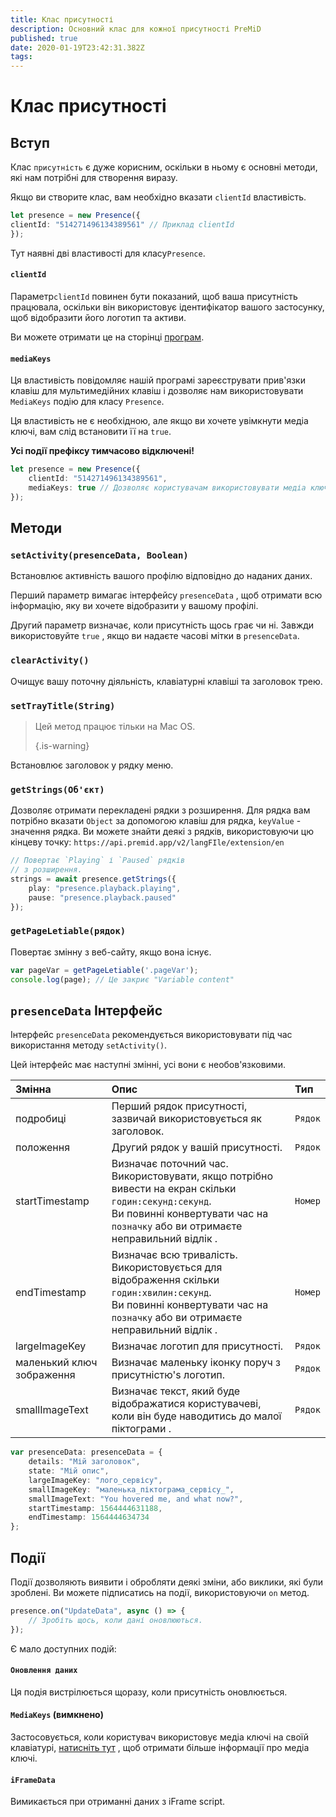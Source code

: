 ```yaml
---
title: Клас присутності
description: Основний клас для кожної присутності PreMiD
published: true
date: 2020-01-19T23:42:31.382Z
tags:
---
```


# Клас присутності

## Вступ

Клас `присутність` є дуже корисним, оскільки в ньому є основні методи, які нам потрібні для створення виразу.

 Якщо ви створите клас, вам необхідно вказати `clientId` властивість.

```typescript
let presence = new Presence({
clientId: "514271496134389561" // Приклад clientId
});
```

Тут наявні дві властивості для класу`Presence`.

#### `clientId`

Параметр`clientId` повинен бути показаний, щоб ваша присутність працювала, оскільки він використовує ідентифікатор вашого застосунку, щоб відобразити його логотип та активи.

Ви можете отримати це на сторінці [програм](https://discordapp.com/developers/applications).

#### `mediaKeys`

Ця властивість повідомляє нашій програмі зареєструвати прив'язки клавіш для мультимедійних клавіш і дозволяє нам використовувати `MediaKeys` подію для класу `Presence`.

Ця властивість не є необхідною, але якщо ви хочете увімкнути медіа ключі, вам слід встановити її на `true`.

**Усі події префіксу тимчасово відключені!**

```typescript
let presence = new Presence({
    clientId: "514271496134389561",
    mediaKeys: true // Дозволяє користувачам використовувати медіа ключі
});
```

## Методи

### `setActivity(presenceData, Boolean)`

Встановлює активність вашого профілю відповідно до наданих даних.

Перший параметр вимагає інтерфейсу `presenceData` , щоб отримати всю інформацію, яку ви хочете відобразити у вашому профілі.

Другий параметр визначає, коли присутність щось грає чи ні. Завжди використовуйте `true` , якщо ви надаєте часові мітки в `presenceData`.

### `clearActivity()`

Очищує вашу поточну діяльність, клавіатурні клавіші та заголовок трею.

### `setTrayTitle(String)`

> Цей метод працює тільки на Mac OS. 
> 
> {.is-warning}

Встановлює заголовок у рядку меню.

### `getStrings(Об'єкт)`

Дозволяє отримати перекладені рядки з розширення. Для рядка вам потрібно вказати `Object` за допомогою клавіш для рядка, `keyValue` - значення рядка. Ви можете знайти деякі з рядків, використовуючи цю кінцеву точку: `https://api.premid.app/v2/langFIle/extension/en`

```typescript
// Повертає `Playing` і `Paused` рядків
// з розширення.
strings = await presence.getStrings({
    play: "presence.playback.playing",
    pause: "presence.playback.paused"
});
```

### `getPageLetiable(рядок)`

Повертає змінну з веб-сайту, якщо вона існує.

```typescript
var pageVar = getPageLetiable('.pageVar');
console.log(page); // Це закриє "Variable content"
```

## `presenceData` Інтерфейс

Інтерфейс `presenceData` рекомендується використовувати під час використання методу `setActivity()`.

Цей інтерфейс має наступні змінні, усі вони є необов'язковими.

<table>
  <thead>
    <tr>
      <th style="text-align:left">Змінна</th>
      <th style="text-align:left">Опис</th>
      <th style="text-align:left">Тип</th>
    </tr>
  </thead>
  <tbody>
    <tr>
      <td style="text-align:left">подробиці</td>
      <td style="text-align:left">Перший рядок присутності, зазвичай використовується як заголовок.</td>
      <td style="text-align:left"><code>Рядок</code>
      </td>
    </tr>
    <tr>
      <td style="text-align:left">положення</td>
      <td style="text-align:left">Другий рядок у вашій присутності.</td>
      <td style="text-align:left"><code>Рядок</code>
      </td>
    </tr>
    <tr>
      <td style="text-align:left">startTimestamp</td>
      <td style="text-align:left">Визначає поточний час.<br>
        Використовувати, якщо потрібно вивести на екран скільки <code>годин:секунд:секунд</code>.
          <br>Ви повинні конвертувати час на <code>позначку</code> або ви отримаєте неправильний відлік
.
      </td>
      <td style="text-align:left"><code>Номер</code>
      </td>
    </tr>
    <tr>
      <td style="text-align:left">endTimestamp</td>
      <td style="text-align:left">Визначає всю тривалість.
        <br>Використовується для відображення скільки <code>годин:хвилин:секунд</code>.
          <br>Ви повинні конвертувати час на <code>позначку</code> або ви отримаєте неправильний відлік
.
      </td>
      <td style="text-align:left"><code>Номер</code>
      </td>
    </tr>
    <tr>
      <td style="text-align:left">largeImageKey</td>
      <td style="text-align:left">Визначає логотип для присутності.</td>
      <td style="text-align:left"><code>Рядок</code>
      </td>
    </tr>
    <tr>
      <td style="text-align:left">маленький ключ зображення</td>
      <td style="text-align:left">Визначає маленьку іконку поруч з присутністю&apos;s логотип.</td>
      <td style="text-align:left"><code>Рядок</code>
      </td>
    </tr>
    <tr>
      <td style="text-align:left">smallImageText</td>
      <td style="text-align:left">Визначає текст, який буде відображатися користувачеві, коли він буде наводитись до малої піктограми
.</td>
      <td style="text-align:left"><code>Рядок</code>
      </td>
    </tr>
  </tbody>
</table>

```typescript
var presenceData: presenceData = {
    details: "Мій заголовок",
    state: "Мій опис",
    largeImageKey: "лого_сервісу",
    smallImageKey: "маленька_піктограма_сервісу_",
    smallImageText: "You hovered me, and what now?",
    startTimestamp: 1564444631188,
    endTimestamp: 1564444634734
};
```

## Події

Події дозволяють виявити і обробляти деякі зміни, або виклики, які були зроблені. Ви можете підписатись на події, використовуючи `on` метод.

```typescript
presence.on("UpdateData", async () => {
    // Зробіть щось, коли дані оновлюються.
});
```

Є мало доступних подій:

#### `Оновлення даних`

Ця подія вистрілюється щоразу, коли присутність оновлюється.

#### `MediaKeys` (вимкнено)

Застосовується, коли користувач використовує медіа ключі на своїй клавіатурі, [натисніть тут](/dev/presence/class#mediakeys) , щоб отримати більше інформації про медіа ключі.

#### `iFrameData`

Вимикається при отриманні даних з iFrame script.